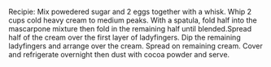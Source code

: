 Recipie:
Mix powedered sugar and 2 eggs together with a whisk. Whip 2 cups cold heavy cream to medium peaks. With a spatula, fold half into the mascarpone mixture then fold in the remaining half until blended.Spread half of the cream over the first layer of ladyfingers. Dip the remaining ladyfingers and arrange over the cream. Spread on remaining cream. Cover and refrigerate overnight then dust with cocoa powder and serve.